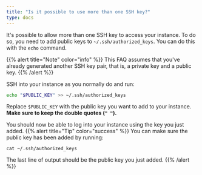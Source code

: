```yaml
---
title: "Is it possible to use more than one SSH key?"
type: docs
---
```


It's possible to allow more than one SSH key to access your instance. To do
so, you need to add public keys to `~/.ssh/authorized_keys`. You can do
this with the `echo` command.

{{% alert title="Note" color="info" %}}
This FAQ assumes that you've already generated another SSH key pair, that is,
a private key and a public key.
{{% /alert %}}

SSH into your instance as you normally do and run:

```bash
echo "$PUBLIC_KEY" >> ~/.ssh/authorized_keys
```

Replace `$PUBLIC_KEY` with the public key you want to add to your instance.
**Make sure to keep the double quotes (`" "`).**

You should now be able to log into your instance using the key you just added.
{{% alert title="Tip" color="success" %}}
You can make sure the public key has been added by running:

```
cat ~/.ssh/authorized_keys
```

The last line of output should be the public key you just added.
{{% /alert %}}

